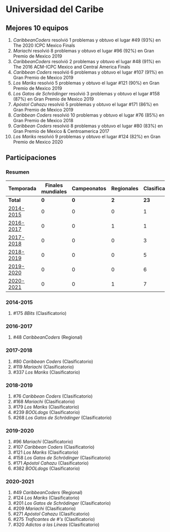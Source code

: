 # Universidad del Caribe

## Mejores 10 equipos

1. _CaribbeanCoders_ resolvió 1 problemas y obtuvo el lugar #49 (93%) en The 2020 ICPC Mexico Finals
1. _Mariachi_ resolvió 8 problemas y obtuvo el lugar #96 (92%) en Gran Premio de Mexico 2019
1. _CaribbeanCoders_ resolvió 2 problemas y obtuvo el lugar #48 (91%) en The 2016 ACM-ICPC Mexico and Central America Finals
1. _Caribbean Coders_ resolvió 6 problemas y obtuvo el lugar #107 (91%) en Gran Premio de Mexico 2019
1. _Los Mariks_ resolvió 5 problemas y obtuvo el lugar #121 (90%) en Gran Premio de Mexico 2019
1. _Los Gatos de Schrödinger_ resolvió 3 problemas y obtuvo el lugar #158 (87%) en Gran Premio de Mexico 2019
1. _Apóstol Cahazu_ resolvió 5 problemas y obtuvo el lugar #171 (86%) en Gran Premio de Mexico 2019
1. _Caribbean Coders_ resolvió 10 problemas y obtuvo el lugar #76 (85%) en Gran Premio de Mexico 2018
1. _Caribbean Coders_ resolvió 8 problemas y obtuvo el lugar #80 (83%) en Gran Premio de Mexico & Centroamerica 2017
1. _Los Mariks_ resolvió 9 problemas y obtuvo el lugar #124 (82%) en Gran Premio de Mexico 2020

## Participaciones

### Resumen

| Temporada | Finales mundiales | Campeonatos | Regionales | Clasificatorios | Equipos |
| --- | --- | --- | --- | --- | --- |
| **Total** | **0** | **0** | **2** | **23** | **23** |
| [2014-2015](#2014-2015) | 0 | 0 | 0 | 1 | 1 |
| [2016-2017](#2016-2017) | 0 | 0 | 1 | 1 | 1 |
| [2017-2018](#2017-2018) | 0 | 0 | 0 | 3 | 3 |
| [2018-2019](#2018-2019) | 0 | 0 | 0 | 5 | 5 |
| [2019-2020](#2019-2020) | 0 | 0 | 0 | 6 | 6 |
| [2020-2021](#2020-2021) | 0 | 0 | 1 | 7 | 7 |

### 2014-2015

1. #175 _8Bits_ (Clasificatorio)

### 2016-2017

1. #48 _CaribbeanCoders_ (Regional)

### 2017-2018

1. #80 _Caribbean Coders_ (Clasificatorio)
1. #119 _Mariachi_ (Clasificatorio)
1. #337 _Los Mariks_ (Clasificatorio)

### 2018-2019

1. #76 _Caribbean Coders_ (Clasificatorio)
1. #168 _Mariachi_ (Clasificatorio)
1. #179 _Los Mariks_ (Clasificatorio)
1. #239 _BOOLdogs_ (Clasificatorio)
1. #268 _Los Gatos de Schrödinger_ (Clasificatorio)

### 2019-2020

1. #96 _Mariachi_ (Clasificatorio)
1. #107 _Caribbean Coders_ (Clasificatorio)
1. #121 _Los Mariks_ (Clasificatorio)
1. #158 _Los Gatos de Schrödinger_ (Clasificatorio)
1. #171 _Apóstol Cahazu_ (Clasificatorio)
1. #382 _BOOLdogs_ (Clasificatorio)

### 2020-2021

1. #49 _CaribbeanCoders_ (Regional)
1. #124 _Los Mariks_ (Clasificatorio)
1. #201 _Los Gatos de Schrödinger_ (Clasificatorio)
1. #209 _Mariachi_ (Clasificatorio)
1. #271 _Apóstol Cahazu_ (Clasificatorio)
1. #275 _Traficantes de #'s_ (Clasificatorio)
1. #320 _Adictos a las Líneas_ (Clasificatorio)



